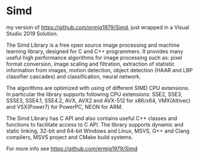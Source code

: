# Simd
my version of https://github.com/ermig1979/Simd, just wrapped in a Visual Studio 2019 Solution. 

The Simd Library is a free open source image processing and machine learning library, designed for C and C++ programmers. It provides many useful high performance algorithms for image processing such as: pixel format conversion, image scaling and filtration, extraction of statistic information from images, motion detection, object detection (HAAR and LBP classifier cascades) and classification, neural network.

The algorithms are optimized with using of different SIMD CPU extensions. In particular the library supports following CPU extensions: SSE2, SSE3, SSSE3, SSE4.1, SSE4.2, AVX, AVX2 and AVX-512 for x86/x64, VMX(Altivec) and VSX(Power7) for PowerPC, NEON for ARM.

The Simd Library has C API and also contains useful C++ classes and functions to facilitate access to C API. The library supports dynamic and static linking, 32-bit and 64-bit Windows and Linux, MSVS, G++ and Clang compilers, MSVS project and CMake build systems.

For more info see https://github.com/ermig1979/Simd

